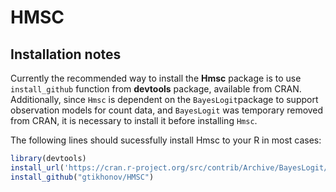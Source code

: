 # HMSC

## Installation notes
Currently the recommended way to install the **Hmsc** package is to use `install_github` function from **devtools** package, available from CRAN. Additionally, since `Hmsc` is dependent on the `BayesLogit`package to support observation models for count data, and `BayesLogit` was temporary removed from CRAN, it is necessary to install it before installing `Hmsc`.

The following lines should sucessfully install Hmsc to your R in most cases:

```R
library(devtools)
install_url('https://cran.r-project.org/src/contrib/Archive/BayesLogit/BayesLogit_0.6.tar.gz')
install_github("gtikhonov/HMSC")
```
